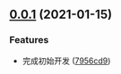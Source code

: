 ## [0.0.1](https://github.com/zqinmiao/buibis-version/compare/7956cd9cf41dce6974b092bd42442343899ab55a...v0.0.1) (2021-01-15)


### Features

* 完成初始开发 ([7956cd9](https://github.com/zqinmiao/buibis-version/commit/7956cd9cf41dce6974b092bd42442343899ab55a))



